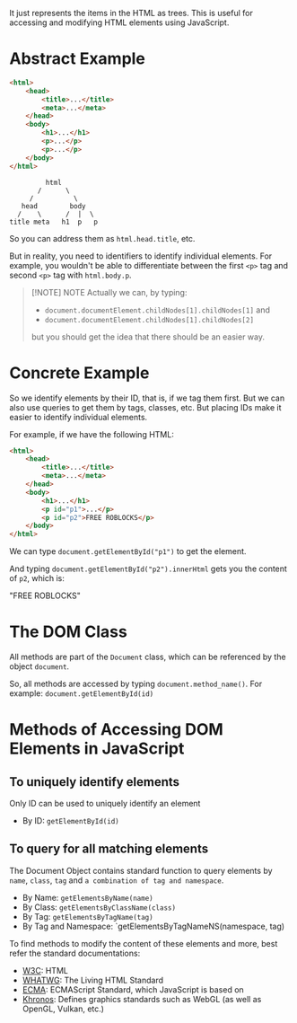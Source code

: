 It just represents the items in the HTML as trees. This is useful for accessing and modifying HTML elements using JavaScript.
# Abstract Example
```HTML
<html>
	<head>
		<title>...</title>
		<meta>...</meta>
	</head>
	<body>
		<h1>...</h1>
		<p>...</p>
		<p>...</p>
	</body>
</html>
```

```
         html
       /      \
     /          \
   head        body
  /    \      /  |  \
title meta   h1  p   p
```

So you can address them as `html.head.title`, etc.

But in reality, you need to identifiers to identify individual elements. For example, you wouldn't be able to differentiate between the first `<p>` tag and second `<p>` tag with `html.body.p`.

> [!NOTE] NOTE
> Actually we can, by typing:
> - `document.documentElement.childNodes[1].childNodes[1]` and
> - `document.documentElement.childNodes[1].childNodes[2]`
> 
> but you should get the idea that there should be an easier way.
# Concrete Example
So we identify elements by their ID, that is, if we tag them first. But we can also use queries to get them by tags, classes, etc. But placing IDs make it easier to identify individual elements.

For example, if we have the following HTML:
```HTML
<html>
	<head>
		<title>...</title>
		<meta>...</meta>
	</head>
	<body>
		<h1>...</h1>
		<p id="p1">...</p>
		<p id="p2">FREE ROBLOCKS</p>
	</body>
</html>
```

We can type `document.getElementById("p1")` to get the element.

And typing `document.getElementById("p2").innerHtml` gets you the content of `p2`, which is:

"FREE ROBLOCKS"
# The DOM Class
All methods are part of the `Document` class, which can be referenced by the object `document`.

So, all methods are accessed by typing `document.method_name()`.
For example: `document.getElementById(id)`
# Methods of Accessing DOM Elements in JavaScript
## To uniquely identify elements
Only ID can be used to uniquely identify an element

- By ID: `getElementById(id)`
## To query for all matching elements
The Document Object contains standard function to query elements by `name`, `class`, `tag` and `a combination of tag and namespace`.

- By Name: `getElementsByName(name)`
- By Class: `getElementsByClassName(class)`
- By Tag: `getElementsByTagName(tag)`
- By Tag and Namespace: `getElementsByTagNameNS(namespace, tag)

To find methods to modify the content of these elements and more, best refer the standard documentations:
- [W3C](https://whatwg.org/): HTML
- [WHATWG](https://whatwg.org/): The Living HTML Standard
- [ECMA](https://ecma-international.org/): ECMAScript Standard, which JavaScript is based on
- [Khronos](https://www.khronos.org/): Defines graphics standards such as WebGL (as well as OpenGL, Vulkan, etc.)